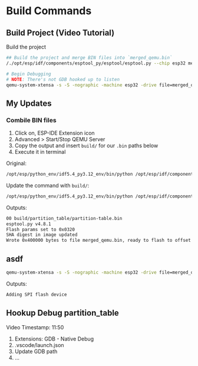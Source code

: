 # Build Commands

## Build Project (Video Tutorial)

Build the project

```sh
## Build the project and merge BIN files into `merged_qemu.bin`
/./opt/esp/idf/components/esptool_py/esptool/esptool.py --chip esp32 merge_bin --output merged_qemu.bin --fill-flash-size 4MB 0x1000 build/bootloader/bootloader.bin 0x8000 build/partition_table/partition-table.bin 0x10000 build/Learn-Esp-QEMU.bin --flash_mode dio --flash_freq 40m --flash_size 2MB

# Begin Debugging
# NOTE: There's not GDB hooked up to listen
qemu-system-xtensa -s -S -nographic -machine esp32 -drive file=merged_qemu.bin,if=mtd,format=raw
```


## My Updates

### Combile BIN files

1. Click on, ESP-IDE Extension icon
2. Advanced > Start/Stop QEMU Server
3. Copy the output and insert `build/` for our `.bin` paths below
4. Execute it in terminal

Original:

```sh
/opt/esp/python_env/idf5.4_py3.12_env/bin/python /opt/esp/idf/components/esptool_py/esptool/esptool.py --chip esp32 merge_bin -o merged_qemu.bin --flash_mode dout --flash_size 4MB --fill-flash-size 4MB 0x1000 bootloader/bootloader.bin 0x10000 Learn-Esp-QEMU.bin 0x8000 partition_table/partition-table.bin
```

Update the command with `build/`:

```sh
/opt/esp/python_env/idf5.4_py3.12_env/bin/python /opt/esp/idf/components/esptool_py/esptool/esptool.py --chip esp32 merge_bin -o merged_qemu.bin --flash_mode dout --flash_size 4MB --fill-flash-size 4MB 0x1000 build/bootloader/bootloader.bin 0x10000 build/Learn-Esp-QEMU.bin 0x8000 build/partition_table/partition-table.bin
```

Outputs:
```sh
00 build/partition_table/partition-table.bin
esptool.py v4.8.1
Flash params set to 0x0320
SHA digest in image updated
Wrote 0x400000 bytes to file merged_qemu.bin, ready to flash to offset 0x0
```

## asdf

```sh
qemu-system-xtensa -s -S -nographic -machine esp32 -drive file=merged_qemu.bin,if=mtd,format=raw
```

Outputs:

```txt
Adding SPI flash device
```

## Hookup Debug partition_table

Video Timestamp: 11:50

1. Extensions: GDB - Native Debug
2. .vscode/launch.json
3. Update GDB path
4. ...